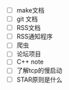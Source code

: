 - [ ] make文档
- [ ] git 文档
- [ ] RSS文档
- [ ] RSS通知程序
- [ ] 爬虫
- [ ] 论坛项目
- [ ] C++ note
- [ ] 了解tcp的慢启动
- [ ] STAR原则是什么